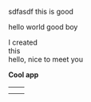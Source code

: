 sdfasdf
this is good

hello world
good boy

I created  
this\
hello, nice to meet you

<question source="demofileYdwH5QID" />

**Cool app**

|||
| -------- | -------- |
|||
|||

